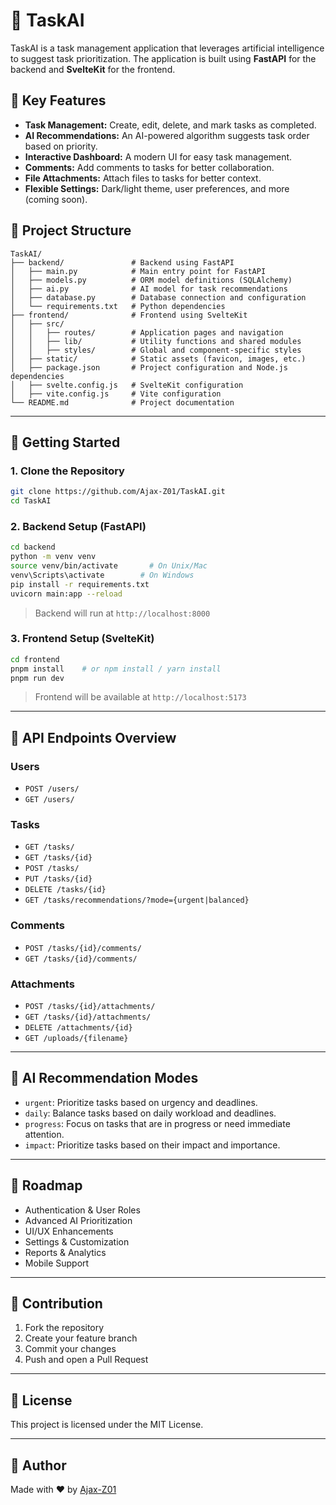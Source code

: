# 🤖 TaskAI

TaskAI is a task management application that leverages artificial intelligence to suggest task prioritization. The application is built using **FastAPI** for the backend and **SvelteKit** for the frontend.

## 🚀 Key Features
- **Task Management:** Create, edit, delete, and mark tasks as completed.
- **AI Recommendations:** An AI-powered algorithm suggests task order based on priority.
- **Interactive Dashboard:** A modern UI for easy task management.
- **Comments:** Add comments to tasks for better collaboration.
- **File Attachments:** Attach files to tasks for better context.
- **Flexible Settings:** Dark/light theme, user preferences, and more (coming soon).

## 📂 Project Structure
```
TaskAI/
├── backend/               # Backend using FastAPI
│   ├── main.py            # Main entry point for FastAPI
│   ├── models.py          # ORM model definitions (SQLAlchemy)
│   ├── ai.py              # AI model for task recommendations
│   ├── database.py        # Database connection and configuration
│   └── requirements.txt   # Python dependencies
├── frontend/              # Frontend using SvelteKit
│   ├── src/
│   │   ├── routes/        # Application pages and navigation
│   │   ├── lib/           # Utility functions and shared modules
│   │   ├── styles/        # Global and component-specific styles
│   ├── static/            # Static assets (favicon, images, etc.)
│   ├── package.json       # Project configuration and Node.js dependencies
│   ├── svelte.config.js   # SvelteKit configuration
│   ├── vite.config.js     # Vite configuration
└── README.md              # Project documentation
```

---

## 🔧 Getting Started

### 1. Clone the Repository

```bash
git clone https://github.com/Ajax-Z01/TaskAI.git
cd TaskAI
```

### 2. Backend Setup (FastAPI)

```bash
cd backend
python -m venv venv
source venv/bin/activate       # On Unix/Mac
venv\Scripts\activate        # On Windows
pip install -r requirements.txt
uvicorn main:app --reload
```

> Backend will run at `http://localhost:8000`

### 3. Frontend Setup (SvelteKit)

```bash
cd frontend
pnpm install    # or npm install / yarn install
pnpm run dev
```

> Frontend will be available at `http://localhost:5173`

---

## 📡 API Endpoints Overview

### Users
- `POST /users/`
- `GET /users/`

### Tasks
- `GET /tasks/`
- `GET /tasks/{id}`
- `POST /tasks/`
- `PUT /tasks/{id}`
- `DELETE /tasks/{id}`
- `GET /tasks/recommendations/?mode={urgent|balanced}`

### Comments
- `POST /tasks/{id}/comments/`
- `GET /tasks/{id}/comments/`

### Attachments
- `POST /tasks/{id}/attachments/`
- `GET /tasks/{id}/attachments/`
- `DELETE /attachments/{id}`
- `GET /uploads/{filename}`

---

## 🧠 AI Recommendation Modes

- `urgent`: Prioritize tasks based on urgency and deadlines.
- `daily`: Balance tasks based on daily workload and deadlines.
- `progress`: Focus on tasks that are in progress or need immediate attention.
- `impact`: Prioritize tasks based on their impact and importance.

---

## 📌 Roadmap

- Authentication & User Roles
- Advanced AI Prioritization
- UI/UX Enhancements
- Settings & Customization
- Reports & Analytics
- Mobile Support

---

## 🤝 Contribution

1. Fork the repository  
2. Create your feature branch  
3. Commit your changes  
4. Push and open a Pull Request

---

## 📃 License

This project is licensed under the MIT License.

---

## 🙌 Author

Made with ❤️ by [Ajax-Z01](https://github.com/Ajax-Z01)
